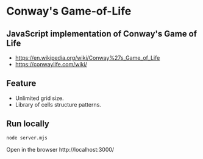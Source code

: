 # Conway's Game-of-Life

## JavaScript implementation of Conway's Game of Life

* https://en.wikipedia.org/wiki/Conway%27s_Game_of_Life
* https://conwaylife.com/wiki/

## Feature

* Unlimited grid size.
* Library of cells structure patterns.

## Run locally

```cmd
node server.mjs
```

Open in the browser http://localhost:3000/
